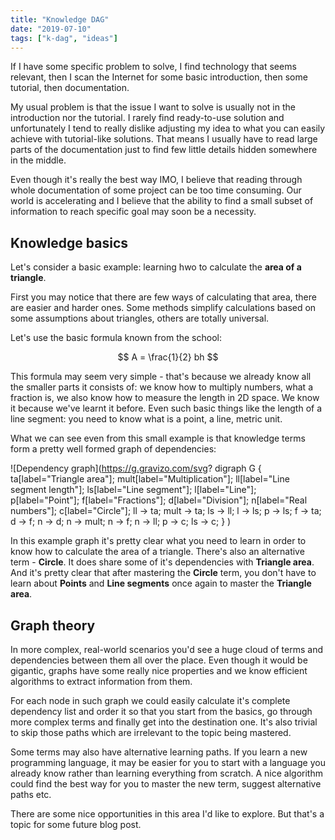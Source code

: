 ```yaml
---
title: "Knowledge DAG"
date: "2019-07-10"
tags: ["k-dag", "ideas"]
---
```


If I have some specific problem to solve, I find technology that
seems relevant, then I scan the Internet for some
basic introduction, then some tutorial, then documentation.

My usual problem is that the issue I want to solve is usually not in the
introduction nor the tutorial. I rarely find ready-to-use solution
and unfortunately I tend to really dislike adjusting my idea to what you can easily
achieve with tutorial-like solutions. That means I usually have to
read large parts of the documentation just to find few little
details hidden somewhere in the middle.

Even though it's really the best way IMO, I believe that reading through
whole documentation of some project can be too time consuming. Our world is
accelerating and I believe that the ability to find a small subset of
information to reach specific goal may soon be a necessity.

Knowledge basics
----------------

Let's consider a basic example: learning hwo to calculate the **area of a triangle**.

First you may notice that there are few ways of calculating that area,
there are easier and harder ones. Some methods simplify calculations
based on some assumptions about triangles, others are totally universal.

Let's use the basic formula known from the school:

$$
A = \frac{1}{2} bh
$$

This formula may seem very simple - that's because we already know all the smaller
parts it consists of: we know how to multiply numbers, what a fraction is,
we also know how to measure the length in 2D space. We know it because we've learnt
it before. Even such basic things like the length of a line segment: you need to know
what is a point, a line, metric unit.

What we can see even from this small example is that knowledge terms form a pretty
well formed graph of dependencies:

![Dependency graph](https://g.gravizo.com/svg?
digraph G {
    ta[label="Triangle area"];
    mult[label="Multiplication"];
    ll[label="Line segment length"];
    ls[label="Line segment"];
    l[label="Line"];
    p[label="Point"];
    f[label="Fractions"];
    d[label="Division"];
    n[label="Real numbers"];
    c[label="Circle"];
    ll -> ta;
    mult -> ta;
    ls -> ll;
    l -> ls;
    p -> ls;
    f -> ta;
    d -> f;
    n -> d;
    n -> mult;
    n -> f;
    n -> ll;
    p -> c;
    ls -> c;
}
)

In this example graph it's pretty clear what you need to learn in order to know
how to calculate the area of a triangle. There's also an alternative term - **Circle**.
It does share some of it's dependencies with **Triangle area**.
And it's pretty clear that after mastering the **Circle** term,
you don't have to learn about **Points** and **Line segments** once again to master
the **Triangle area**.

Graph theory
------------

In more complex, real-world scenarios you'd see a huge cloud of terms and
dependencies between them all over the place. Even though it would be gigantic,
graphs have some really nice properties and we know efficient algorithms to
extract information from them.

For each node in such graph we could easily calculate it's complete dependency list
and order it so that you start from the basics,
go through more complex terms and finally get into the destination one.
It's also trivial to skip those paths which are irrelevant to the topic
being mastered.

Some terms may also have alternative learning paths. If you learn a new programming
language, it may be easier for you to start with a language you already know
rather than learning everything from scratch. A nice algorithm could find the best way
for you to master the new term, suggest alternative paths etc.

There are some nice opportunities in this area I'd like to explore. But that's a topic
for some future blog post.

